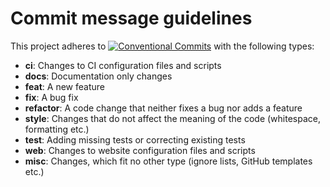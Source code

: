 # Commit message guidelines

This project adheres to [![Conventional Commits](https://img.shields.io/badge/Conventional%20Commits-1.0.0-yellow.svg)](https://conventionalcommits.org) with the following types:

* **ci**: Changes to CI configuration files and scripts
* **docs**: Documentation only changes
* **feat**: A new feature
* **fix**: A bug fix
* **refactor**: A code change that neither fixes a bug nor adds a feature
* **style**: Changes that do not affect the meaning of the code (whitespace, formatting etc.)
* **test**: Adding missing tests or correcting existing tests
* **web**: Changes to website configuration files and scripts
* **misc**: Changes, which fit no other type (ignore lists, GitHub templates etc.)
